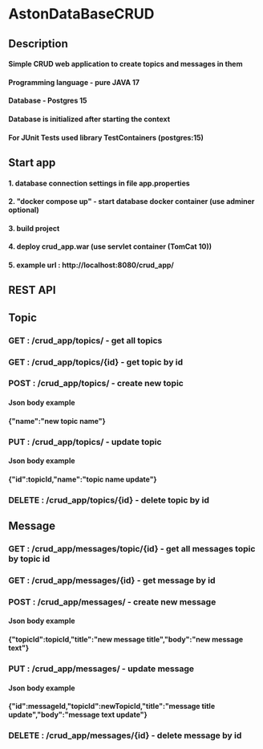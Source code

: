 # AstonDataBaseCRUD

## Description
#### Simple CRUD web application to create topics and messages in them
#### Programming language - pure JAVA 17
#### Database - Postgres 15
#### Database is initialized after starting the context
#### For JUnit Tests used library TestContainers (postgres:15)

## Start app
#### 1. database connection settings in file app.properties
#### 2. "docker compose up" - start database docker container (use adminer optional)
#### 3. build project
#### 4. deploy crud_app.war (use servlet container (TomCat 10))
#### 5. example url : http://localhost:8080/crud_app/

## REST API

## Topic
### GET : /crud_app/topics/ - get all topics
### GET : /crud_app/topics/{id} - get topic by id
### POST : /crud_app/topics/ - create new topic
#### Json body example
#### {"name":"new topic name"}
### PUT : /crud_app/topics/ - update topic
#### Json body example
#### {"id":topicId,"name":"topic name update"}
### DELETE : /crud_app/topics/{id} - delete topic by id

## Message
### GET : /crud_app/messages/topic/{id} - get all messages topic by topic id
### GET : /crud_app/messages/{id} - get message by id
### POST : /crud_app/messages/ - create new message
#### Json body example
#### {"topicId":topicId,"title":"new message title","body":"new message text"}
### PUT : /crud_app/messages/ - update message
#### Json body example
#### {"id":messageId,"topicId":newTopicId,"title":"message title update","body":"message text update"}
### DELETE : /crud_app/messages/{id} - delete message by id